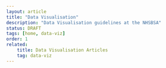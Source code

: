 ```yaml
---
layout: article
title: "Data Visualisation"
description: "Data Visualisation guidelines at the NHSBSA"
status: DRAFT
tags: [home, data-viz]
order: 1
related:
    title: Data Visualisation Articles
    tag: data-viz
---
```

